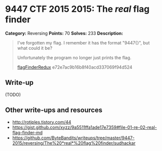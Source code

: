 # 9447 CTF 2015 2015: The *real* flag finder

**Category:** Reversing
**Points:** 70
**Solves:** 233
**Description:**

>  I've forgotten my flag. I remember it has the format "9447{<some string>}", but what could it be?
> 
>  Unfortunately the program no longer just prints the flag.
> 
> [flagFinderRedux](./flagFinderRedux-e72e7ac9b16b8f40acd337069f94d524)  e72e7ac9b16b8f40acd337069f94d524


## Write-up

(TODO)

## Other write-ups and resources

* <http://rotiples.tistory.com/44>
* <https://gist.github.com/xyzz/9a5511ffa1ade17e7359#file-01-re-02-real-flag-finder-md>
* <https://github.com/ByteBandits/writeups/tree/master/9447-2015/reversing/The%20*real*%20flag%20finder/sudhackar>
